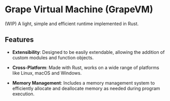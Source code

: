 # Grape Virtual Machine (GrapeVM)

(WIP) A light, simple and efficient runtime implemented in Rust.

## Features

- **Extensibility**: Designed to be easily extendable, allowing the addition of custom modules and function objects.

- **Cross-Platform**: Made with Rust, works on a wide range of platforms like Linux, macOS and Windows.

- **Memory Management**: Includes a memory management system to efficiently allocate and deallocate memory as needed during program execution.
